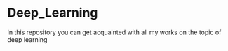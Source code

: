 # Deep_Learning
In this repository you can get acquainted with all my works on the topic of deep learning
